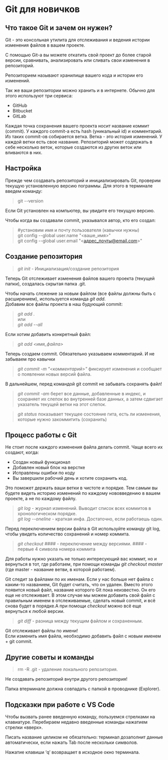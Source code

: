# Git для новичков
## Что такое Git и зачем он нужен?
Git - это консольная утилита для отслеживания и ведения истории изменения файлов в вашем проекте.

С помощью Git-a вы можете откатить свой проект до более старой версии, сравнивать, анализировать или сливать свои изменения в репозиторий.

Репозиторием называют хранилище вашего кода и истории его изменений.

Так же ваши репозитории можно хранить и в интернете. Обычно для этого используют три сервиса:
* GitHub
* Bitbucket
* GitLab

Каждая точка сохранения вашего проекта носит название коммит (commit). У каждого commit-a есть hash (уникальный id) и комментарий. Из таких commit-ов собирается ветка. Ветка - это история изменений. У каждой ветки есть свое название. Репозиторий может содержать в себе несколько веток, которые создаются из других веток или вливаются в них.
## Настройка
Прежде чем создавать репозиторий и инициализировать Git, проверим текущую установленную версию пограммы. Для этого в терминале введем команду:
> git --version

Если Git установлен на компьютер, вы увидите его текущую версию.

Чтобы когда вы создавали commit, указывался автор, кто его создал:
>#установим имя и почту пользователя (кавычки нужны)  
git config --global user.name "<ваше_имя>"  
git config --global user.email "<адрес_почты@email.com>"
## Создание репозитория
>*git init* - Инициализация/создание репозитория

Теперь Git отслеживает изменения файлов вашего проекта (текущей папки), создалась скрытая папка .git.

Чтобы начать слежение за новым файлом (все файлы должны быть с расширением), используется команда *git add*.   
Добавим все файлы проекта в наш будующий commit:  
>*git add .*  
или  
>*git add --all*  

Если хотим добавить конкретный файл:  
>*git add <имя_файла>* 

Теперь создаем commit. Обязательно указываем комментарий.
И не забываем про кавычки  
>*git commit -m "<комментарий>"* фиксирует изменения и сообщает о появлении новых версий файла.

В дальнейшем, перед командой git commit не забывать сохранять файл!
>*git commit -am* берет все данные, добавленные в индекс, и сохраняет их слепок во внутренней базе данных, а затем сдвигает указатель текущей ветки на этот слепок.

>*git status* 
показывает текущее состояние гита, есть ли изменения, которые нужно закоммитить (сохранить)
## Процесс работы с Git
Не стоит после каждого изменения файла делать commit. Чаще всего их создают, когда:
* Создан новый функционал
* Добавлен новый блок на верстке
* Исправлены ошибки по коду
* Вы завершили рабочий день и хотите сохранить код.

Это поможет держать ваши ветки в чистоте и порядке. Тем самым вы будете видеть историю изменений по каждому нововведению в вашем проекте, а не по каждому файлу.

>*git log* - журнал изменений. Выводит список всех коммитов в хронологическом порядке.  
*git log --oneline* - краткая инфа. Достаточно, если работаешь один.

Перед переключением версии файла в Git используйте команду git log, чтобы увидеть количество сохранений и номер коммита.
>*git checkout ####* - переключение между версиями. #### - первые 4 символа номера коммита

Для работы нужно указать не только интересующий вас коммит, но и вернуться в тот, где работаем, при помощи команды *git checkout master* (где master - название ветви, в которой работаем).

Git следит за файлами по их именам. Если у нас больше нет файла с каким-то названием, Git будет считать, что он удален. Вместо этого появится новый файл, название которого Git пока неизвестно. Он его еще не отслеживает. В этом случае мы можем добавить свой файл с правильным именем в отслеживаемые, сделать новый commit, и всё снова будет в порядке.А при помощи *checkout* можно всё еще вернуться к любой версии.

>*git diff* - разница между текущим файлом и сохраненным.

Git отслеживает файлы по имени!  
Если изменить имя файла, необходимо добавить файл с новым именем + git commit.
## Другие советы и команды
>rm -R .git - удаление локального репозитория.

Не создавать репозиторий внутри другого репозитория!

Папка втерминале должна совпадать с папкой в проводнике (Explorer).

## Подсказки при работе с VS Code
Чтобы вызвать ранее введенную команду, пользуемся стрелками на клавиатуре. Перебираем недавно введенные команды нажатием стрелки «вверх».

Писать название целиком не обязательно: терминал дозаполнит данные автоматически, если нажать Tab после нескольки символов.

Нажатие клавиши ‘q’ возвращает в исходное окно терминала.
